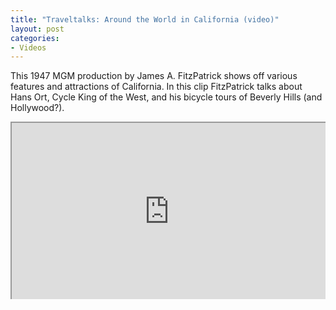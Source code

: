 ```yaml
---
title: "Traveltalks: Around the World in California (video)"
layout: post
categories:
- Videos
---
```


This 1947 MGM production by James A. FitzPatrick shows off various features and attractions of California. In this clip FitzPatrick talks about Hans Ort, Cycle King of the West, and his bicycle tours of Beverly Hills (and Hollywood?).

<div style="position: relative; padding-bottom: 56.25%; overflow: hidden;"><iframe allowfullscreen="allowfullscreen" height="100%" loading="lazy" scrolling="auto" src="https://content.jwplatform.com/players/5OijMTPC-YZJT0Rh5.html" style="position: absolute;" width="100%"></iframe></div>
